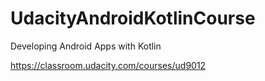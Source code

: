 # UdacityAndroidKotlinCourse
Developing Android Apps with Kotlin

https://classroom.udacity.com/courses/ud9012
